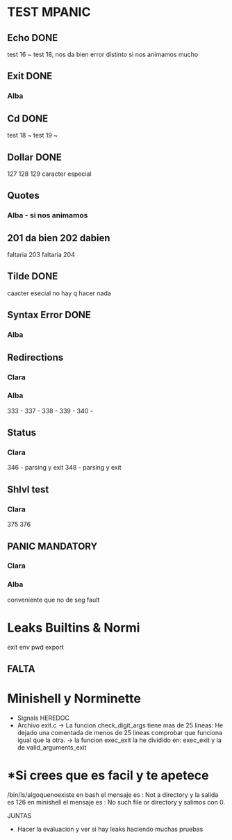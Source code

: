 # TEST MPANIC
## Echo DONE
test 16 ~
test 18, nos da bien error distinto si nos animamos mucho

## Exit DONE
### Alba


## Cd DONE
test 18 ~
test 19 ~

## Dollar DONE
127 128 129 caracter especial

## Quotes 
### Alba - si nos animamos
201 da bien
202 dabien
---
faltaria 203
faltaria 204

## Tilde DONE
caacter esecial no hay q hacer nada

## Syntax Error DONE
### Alba


## Redirections 
### Clara
### Alba
333 -
337 - 
338 - 
339 - 
340 -

## Status
### Clara
346 -  parsing y exit
348 - parsing y exit

## Shlvl test
### Clara
375
376

## PANIC MANDATORY
### Clara
### Alba
conveniente que no de seg fault

# Leaks Builtins & Normi
exit
env
pwd
export

## FALTA 
# Minishell y Norminette
- Signals HEREDOC
- Archivo exit.c 
	-> La funcion check_digit_args tiene mas de 25 lineas: He dejado una  comentada de menos de 25 lineas comprobar que funciona igual que la otra.
	-> la funcion exec_exit la he dividido en: exec_exit y la de valid_arguments_exit 

# *Si crees que es facil y te apetece 
/bin/ls/algoquenoexiste
en bash el mensaje es : Not a directory y la salida es 126 
en minishell el mensaje es : No such file or directory y salimos con 0.

JUNTAS
- Hacer la evaluacion y ver si hay leaks haciendo muchas pruebas